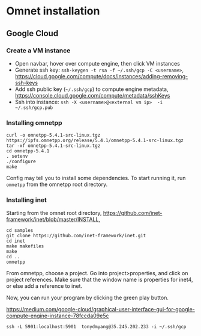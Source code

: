 # Omnet installation

## Google Cloud
### Create a VM instance
* Open navbar, hover over compute engine, then click VM instances
* Generate ssh key: `ssh-keygen -t rsa -f ~/.ssh/gcp -C <username>`, https://cloud.google.com/compute/docs/instances/adding-removing-ssh-keys
* Add ssh public key (`~/.ssh/gcp`) to compute engine metadata, https://console.cloud.google.com/compute/metadata/sshKeys
* Ssh into instance: `ssh -X <username>@<external vm ip>  -i ~/.ssh/gcp.pub`

### Installing omnetpp
```
curl -o omnetpp-5.4.1-src-linux.tgz https://ipfs.omnetpp.org/release/5.4.1/omnetpp-5.4.1-src-linux.tgz
tar -xf omnetpp-5.4.1-src-linux.tgz
cd omnetpp-5.4.1
. setenv
./configure
make
```
Config may tell you to install some dependencies. To start running it, run `omnetpp` from the omnetpp root directory.

### Installing inet
Starting from the omnet root directory, https://github.com/inet-framework/inet/blob/master/INSTALL,
```
cd samples
git clone https://github.com/inet-framework/inet.git
cd inet
make makefiles
make
cd ..
omnetpp
```
From omnetpp, choose a project. Go into project>properties, and click on project references. Make sure that the window name is properties for inet4, or else add a reference to inet.

Now, you can run your program by clicking the green play button.


https://medium.com/google-cloud/graphical-user-interface-gui-for-google-compute-engine-instance-78fccda09e5c
```
ssh -L 5901:localhost:5901  tonydmyang@35.245.202.233 -i ~/.ssh/gcp
```
